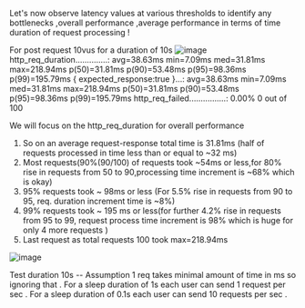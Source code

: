 

Let's now observe latency values at various thresholds to identify any bottlenecks ,overall performance ,average performance in terms of time duration of request processing !

For post request 10vus for a duration of 10s
![image](https://github.com/user-attachments/assets/0ea84548-d565-4a3a-89bf-e13d358f6abf)
http_req_duration..............: avg=38.63ms  min=7.09ms med=31.81ms  max=218.94ms p(50)=31.81ms  p(90)=53.48ms  p(95)=98.36ms  p(99)=195.79ms
    { expected_response:true }...: avg=38.63ms  min=7.09ms med=31.81ms  max=218.94ms p(50)=31.81ms  p(90)=53.48ms  p(95)=98.36ms  p(99)=195.79ms
http_req_failed................: 0.00%   0 out of 100

We will focus on the http_req_duration for overall performance
1) So on an average request-response total time is 31.81ms (half of requests processed in time less than or equal to ~32 ms)
2) Most requests(90%(90/100) of requests took ~54ms or less,for 80% rise in requests from 50 to 90,processing time increment is ~68% which is okay)
3) 95% requests took ~ 98ms or less (For 5.5% rise in requests from 90 to 95, req. duration increment time is ~8%)
4) 99% requests took ~ 195 ms or less(for further 4.2% rise in requests from 95 to 99, request process time increment is 98% which is huge for only 4 more requests )
5) Last request as total requests 100 took max=218.94ms


![image](https://github.com/user-attachments/assets/088ab68e-3159-45f6-b15b-06564a7a9c05)



Test duration 10s -- 
Assumption 1 req takes minimal amount of time in ms so ignoring that .
For a sleep duration of 1s each user can send 1 request per sec .
For a sleep duration of 0.1s each user can send 10 requests per sec .



   
   

